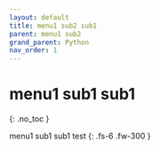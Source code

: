```yaml
---
layout: default
title: menu1 sub2 sub1
parent: menu1 sub2
grand_parent: Python
nav_order: 1
---
```


# menu1 sub1 sub1
{: .no_toc }

menu1 sub1 sub1 test
{: .fs-6 .fw-300 }
